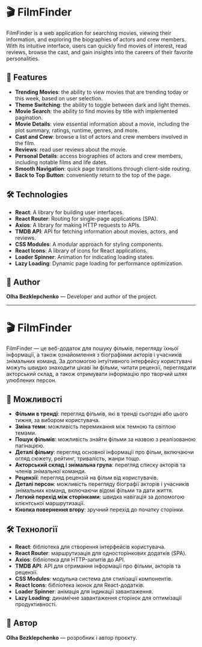 # 🎬 FilmFinder

FilmFinder is a web application for searching movies, viewing their information, and exploring the biographies of actors and crew members. With its intuitive interface, users can quickly find movies of interest, read reviews, browse the cast, and gain insights into the careers of their favorite personalities.

## 🚀 Features

- **Trending Movies**: the ability to view movies that are trending today or this week, based on user selection.
- **Theme Switching**: the ability to toggle between dark and light themes.
- **Movie Search**: the ability to find movies by title with implemented pagination.
- **Movie Details**: view essential information about a movie, including the plot summary, ratings, runtime, genres, and more.
- **Cast and Crew**: browse a list of actors and crew members involved in the film.
- **Reviews**: read user reviews about the movie.
- **Personal Details**: access biographies of actors and crew members, including notable films and life dates.
- **Smooth Navigation**: quick page transitions through client-side routing.
- **Back to Top Button**: conveniently return to the top of the page.

## 🛠️ Technologies

- **React**: A library for building user interfaces.
- **React Router**: Routing for single-page applications (SPA).
- **Axios**: A library for making HTTP requests to APIs.
- **TMDB API**: API for fetching information about movies, actors, and reviews.
- **CSS Modules**: A modular approach for styling components.
- **React Icons**: A library of icons for React applications.
- **Loader Spinner**: Animation for indicating loading states.
- **Lazy Loading**: Dynamic page loading for performance optimization.

## 👥 Author

**Olha Bezklepchenko** — Developer and author of the project.

---

# 🎬 FilmFinder

FilmFinder — це веб-додаток для пошуку фільмів, перегляду їхньої інформації, а також ознайомлення з біографіями акторів і учасників знімальних команд. За допомогою інтуїтивного інтерфейсу користувачі можуть швидко знаходити цікаві їм фільми, читати рецензії, переглядати акторський склад, а також отримувати інформацію про творчий шлях улюблених персон.

## 🚀 Можливості

- **Фільми в тренді**: перегляд фільмів, які в тренді сьогодні або цього тижня, за вибором користувача.
- **Зміна теми**: можливість перемикання між темною та світлою темами.
- **Пошук фільмів**: можливість знайти фільми за назвою з реалізованою пагінацією.
- **Деталі фільму**: перегляд основної інформації про фільм, включаючи огляд сюжету, рейтинг, тривалість, жанри тощо.
- **Акторський склад і знімальна група**: перегляд списку акторів та членів знімальної команди.
- **Рецензії**: перегляд рецензій на фільм від користувачів.
- **Деталі персон**: можливість перегляду біографії акторів і учасників знімальних команд, включаючи відомі фільми та дати життя.
- **Легкий перехід між сторінками**: швидка навігація за допомогою клієнтської маршрутизації.
- **Кнопка повернення вгору**: зручний перехід до початку сторінки.

## 🛠️ Технології

- **React**: бібліотека для створення інтерфейсів користувача.
- **React Router**: маршрутизація для односторінкових додатків (SPA).
- **Axios**: бібліотека для HTTP-запитів до API.
- **TMDB API**: API для отримання інформації про фільми, акторів та рецензії.
- **CSS Modules**: модульна система для стилізації компонентів.
- **React Icons**: бібліотека іконок для React-додатків.
- **Loader Spinner**: анімація для індикації завантаження.
- **Lazy Loading**: динамічне завантаження сторінок для оптимізації продуктивності.

## 👥 Автор

**Olha Bezklepchenko** — розробник і автор проєкту.
